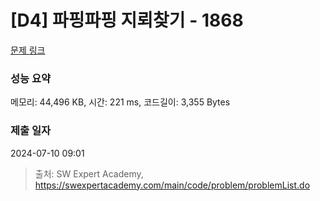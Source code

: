 # [D4] 파핑파핑 지뢰찾기 - 1868 

[문제 링크](https://swexpertacademy.com/main/code/problem/problemDetail.do?contestProbId=AV5LwsHaD1MDFAXc) 

### 성능 요약

메모리: 44,496 KB, 시간: 221 ms, 코드길이: 3,355 Bytes

### 제출 일자

2024-07-10 09:01



> 출처: SW Expert Academy, https://swexpertacademy.com/main/code/problem/problemList.do